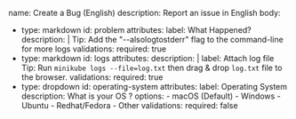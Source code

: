 name: Create a Bug (English)
description: Report an issue in English
body:
  - type: markdown
    id: problem
    attributes:
      label: What Happened?
      description: |
      Tip: Add the "--alsologtostderr" flag to the command-line for more logs
    validations:
      required: true
  - type: markdown
    id: logs
    attributes:
      description: |
      label: Attach log file
      Tip: Run `minikube logs --file=log.txt` then drag & drop `log.txt` file to the browser. 
    validations:
      required: true
  - type: dropdown
    id: operating-system
    attributes:
      label: Operating System
      description: What is your OS ?
      options:
        - macOS (Default)
        - Windows
        - Ubuntu
        - Redhat/Fedora
        - Other
    validations:
      required: false